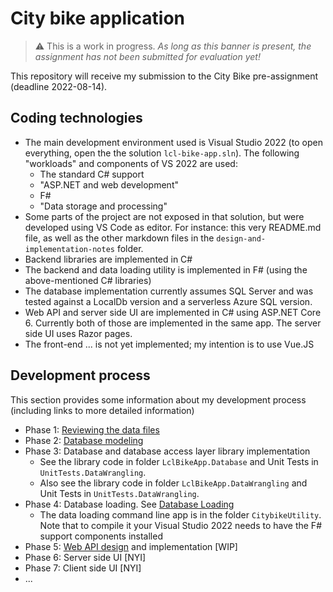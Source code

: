 # City bike application

> :warning: This is a work in progress. _As long as this banner is present, 
the assignment has not been submitted for evaluation yet!_

This repository will receive my submission to the City Bike pre-assignment
(deadline 2022-08-14). 
<!-- (see https://github.com/solita/dev-academy-2022-fall-exercise ) -->

## Coding technologies

* The main development environment used is Visual Studio 2022
(to open everything, open the the solution `lcl-bike-app.sln`).
The following "workloads" and components of VS 2022 are used:
    * The standard C# support
    * "ASP.NET and web development"
    * F#
    * "Data storage and processing"
* Some parts of the project are not exposed in that solution, but
were developed using VS Code as editor. For instance: this very
README.md file, as well as the other markdown files in the
`design-and-implementation-notes` folder.
* Backend libraries are implemented in C#
* The backend and data loading utility is implemented in F# (using the 
above-mentioned C# libraries)
* The database implementation currently assumes SQL Server and was
tested against a LocalDb version and a serverless Azure SQL version.
* Web API and server side UI are implemented in C# using ASP.NET Core 6.
Currently both of those are implemented in the same app. The server side
UI uses Razor pages.
* The front-end ... is not yet implemented; my intention is to
use Vue.JS

## Development process

This section provides some information about my development process (including
links to more detailed information)

* Phase 1: [Reviewing the data files](design-and-implementation-notes/DataReview.md)
* Phase 2: [Database modeling](design-and-implementation-notes/DataModel.md)
* Phase 3: Database and database access layer library implementation
    * See the library code in folder `LclBikeApp.Database` and Unit Tests in `UnitTests.DataWrangling`.
    * Also see the library code in folder `LclBikeApp.DataWrangling` and Unit Tests in
    `UnitTests.DataWrangling`.
* Phase 4: Database loading. See [Database Loading](design-and-implementation-notes/DatabaseLoading.md)
    * The data loading command line app is in the folder `CitybikeUtility`. Note that
    to compile it your Visual Studio 2022 needs to have the F# support components installed
* Phase 5: [Web API design](design-and-implementation-notes/WebApiDesign.md) and implementation
 \[WIP\]
* Phase 6: Server side UI \[NYI\]
* Phase 7: Client side UI \[NYI\]
* ...
